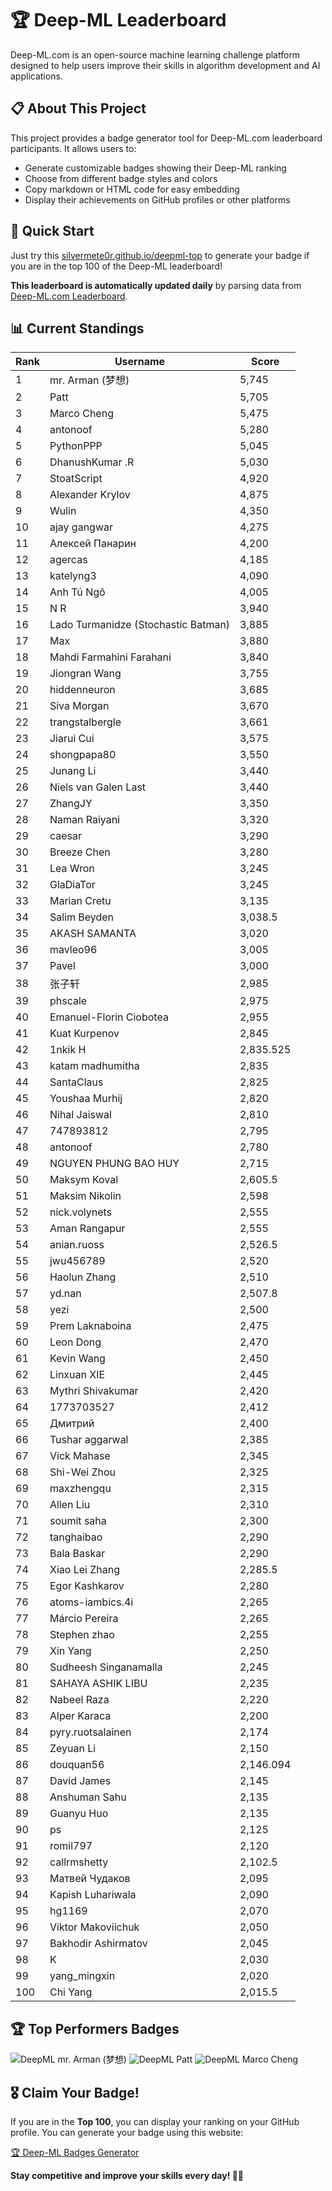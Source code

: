 # 🏆 Deep-ML Leaderboard

Deep-ML.com is an open-source machine learning challenge platform designed to help users improve their skills in algorithm development and AI applications.  

## 📋 About This Project

This project provides a badge generator tool for Deep-ML.com leaderboard participants. It allows users to:
- Generate customizable badges showing their Deep-ML ranking
- Choose from different badge styles and colors
- Copy markdown or HTML code for easy embedding
- Display their achievements on GitHub profiles or other platforms

## 🚀 Quick Start

Just try this [silvermete0r.github.io/deepml-top](https://silvermete0r.github.io/deepml-top) to generate your badge if you are in the top 100 of the Deep-ML leaderboard!

**This leaderboard is automatically updated daily** by parsing data from [Deep-ML.com Leaderboard](https://www.deep-ml.com/leaderboard).  

## 📊 Current Standings  

<!-- LEADERBOARD_START -->
| Rank | Username | Score |
|------|---------|-------|
| 1 | mr. Arman (梦想) | 5,745 |
| 2 | Patt | 5,705 |
| 3 | Marco Cheng | 5,475 |
| 4 | antonoof | 5,280 |
| 5 | PythonPPP | 5,045 |
| 6 | DhanushKumar .R | 5,030 |
| 7 | StoatScript | 4,920 |
| 8 | Alexander Krylov | 4,875 |
| 9 | Wulin | 4,350 |
| 10 | ajay gangwar | 4,275 |
| 11 | Алексей Панарин | 4,200 |
| 12 | agercas | 4,185 |
| 13 | katelyng3 | 4,090 |
| 14 | Anh Tú Ngô | 4,005 |
| 15 | N R | 3,940 |
| 16 | Lado Turmanidze (Stochastic Batman) | 3,885 |
| 17 | Max | 3,880 |
| 18 | Mahdi Farmahini Farahani | 3,840 |
| 19 | Jiongran Wang | 3,755 |
| 20 | hiddenneuron | 3,685 |
| 21 | Siva Morgan | 3,670 |
| 22 | trangstalbergle | 3,661 |
| 23 | Jiarui Cui | 3,575 |
| 24 | shongpapa80 | 3,550 |
| 25 | Junang Li | 3,440 |
| 26 | Niels van Galen Last | 3,440 |
| 27 | ZhangJY | 3,350 |
| 28 | Naman Raiyani | 3,320 |
| 29 | caesar | 3,290 |
| 30 | Breeze Chen | 3,280 |
| 31 | Lea Wron | 3,245 |
| 32 | GlaDiaTor | 3,245 |
| 33 | Marian Cretu | 3,135 |
| 34 | Salim Beyden | 3,038.5 |
| 35 | AKASH SAMANTA | 3,020 |
| 36 | mavleo96 | 3,005 |
| 37 | Pavel | 3,000 |
| 38 | 张子轩 | 2,985 |
| 39 | phscale | 2,975 |
| 40 | Emanuel-Florin Ciobotea | 2,955 |
| 41 | Kuat Kurpenov | 2,845 |
| 42 | 1nkik H | 2,835.525 |
| 43 | katam madhumitha | 2,835 |
| 44 | SantaClaus | 2,825 |
| 45 | Youshaa Murhij | 2,820 |
| 46 | Nihal Jaiswal | 2,810 |
| 47 | 747893812 | 2,795 |
| 48 | antonoof | 2,780 |
| 49 | NGUYEN PHUNG BAO HUY | 2,715 |
| 50 | Maksym Koval | 2,605.5 |
| 51 | Maksim Nikolin | 2,598 |
| 52 | nick.volynets | 2,555 |
| 53 | Aman Rangapur | 2,555 |
| 54 | anian.ruoss | 2,526.5 |
| 55 | jwu456789 | 2,520 |
| 56 | Haolun Zhang | 2,510 |
| 57 | yd.nan | 2,507.8 |
| 58 | yezi | 2,500 |
| 59 | Prem Laknaboina | 2,475 |
| 60 | Leon Dong | 2,470 |
| 61 | Kevin Wang | 2,450 |
| 62 | Linxuan XIE | 2,445 |
| 63 | Mythri Shivakumar | 2,420 |
| 64 | 1773703527 | 2,412 |
| 65 | Дмитрий | 2,400 |
| 66 | Tushar aggarwal | 2,385 |
| 67 | Vick Mahase | 2,345 |
| 68 | Shi-Wei Zhou | 2,325 |
| 69 | maxzhengqu | 2,315 |
| 70 | Allen Liu | 2,310 |
| 71 | soumit saha | 2,300 |
| 72 | tanghaibao | 2,290 |
| 73 | Bala Baskar | 2,290 |
| 74 | Xiao Lei Zhang | 2,285.5 |
| 75 | Egor Kashkarov | 2,280 |
| 76 | atoms-iambics.4i | 2,265 |
| 77 | Márcio Pereira | 2,265 |
| 78 | Stephen zhao | 2,255 |
| 79 | Xin Yang | 2,250 |
| 80 | Sudheesh Singanamalla | 2,245 |
| 81 | SAHAYA ASHIK LIBU | 2,235 |
| 82 | Nabeel Raza | 2,220 |
| 83 | Alper Karaca | 2,200 |
| 84 | pyry.ruotsalainen | 2,174 |
| 85 | Zeyuan Li | 2,150 |
| 86 | douquan56 | 2,146.094 |
| 87 | David James | 2,145 |
| 88 | Anshuman Sahu | 2,135 |
| 89 | Guanyu Huo | 2,135 |
| 90 | ps | 2,125 |
| 91 | romil797 | 2,120 |
| 92 | callrmshetty | 2,102.5 |
| 93 | Матвей Чудаков | 2,095 |
| 94 | Kapish Luhariwala | 2,090 |
| 95 | hg1169 | 2,070 |
| 96 | Viktor Makoviichuk | 2,050 |
| 97 | Bakhodir Ashirmatov | 2,045 |
| 98 | K | 2,030 |
| 99 | yang_mingxin | 2,020 |
| 100 | Chi Yang | 2,015.5 |
<!-- LEADERBOARD_END -->

## 🏆 Top Performers Badges

<!-- BADGES_START -->
![DeepML mr. Arman (梦想)](https://img.shields.io/badge/dynamic/json?url=https%3A%2F%2Fraw.githubusercontent.com%2Fsilvermete0r%2Fdeepml-top%2Fmain%2Fbadges.json&query=%24.1247b1b5b9cd95e98d7ff7438207406f.label&prefix=Rank%20&style=for-the-badge&label=%F0%9F%9A%80%20DeepML&color=blue&link=https%3A%2F%2Fwww.deep-ml.com%2Fleaderboard)
![DeepML Patt](https://img.shields.io/badge/dynamic/json?url=https%3A%2F%2Fraw.githubusercontent.com%2Fsilvermete0r%2Fdeepml-top%2Fmain%2Fbadges.json&query=%24.4b6dd077a50c0d50b43cc8120a91ccd7.label&prefix=Rank%20&style=for-the-badge&label=%F0%9F%9A%80%20DeepML&color=blue&link=https%3A%2F%2Fwww.deep-ml.com%2Fleaderboard)
![DeepML Marco Cheng](https://img.shields.io/badge/dynamic/json?url=https%3A%2F%2Fraw.githubusercontent.com%2Fsilvermete0r%2Fdeepml-top%2Fmain%2Fbadges.json&query=%24.4091c1a21900bd2c7d3f4e343acddda1.label&prefix=Rank%20&style=for-the-badge&label=%F0%9F%9A%80%20DeepML&color=blue&link=https%3A%2F%2Fwww.deep-ml.com%2Fleaderboard)
<!-- BADGES_END -->

## 🎖 Claim Your Badge!  

If you are in the **Top 100**, you can display your ranking on your GitHub profile. You can generate your badge using this website:

[🏆 Deep-ML Badges Generator](https://silvermete0r.github.io/deepml-top/)

**Stay competitive and improve your skills every day! 🚀🔥**